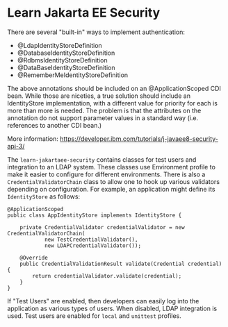 Learn Jakarta EE Security
=========================

There are several "built-in" ways to implement authentication:

* @LdapIdentityStoreDefinition
* @DatabaseIdentityStoreDefinition
* @RdbmsIdentityStoreDefinition
* @DataBaseIdentityStoreDefinition
* @RememberMeIdentityStoreDefinition

The above annotations should be included on an @ApplicationScoped CDI bean. While those
are niceties, a true solution should include an IdentityStore implementation, with
a different value for priority for each is more than more is needed. The problem
is that the attributes on the annotation do not support parameter values in a standard
way (i.e. references to another CDI bean.)

More information: https://developer.ibm.com/tutorials/j-javaee8-security-api-3/

The `learn-jakartaee-security` contains classes for test users and integration to an
LDAP system. These classes use Environment profile to make it easier to configure for
different environments. There is also a `CredentialValidatorChain` class to allow
one to hook up various validators depending on configuration. For example, an
application might define its `IdentityStore` as follows:

```
@ApplicationScoped
public class AppIdentityStore implements IdentityStore {

	private CredentialValidator credentialValidator = new CredentialValidatorChain(
			new TestCredentialValidator(),
			new LDAPCredentialValidator());

	@Override
	public CredentialValidationResult validate(Credential credential) {
		return credentialValidator.validate(credential);
	}
}
```

If "Test Users" are enabled, then developers can easily log into the application
as various types of users. When disabled, LDAP integration is used. Test users
are enabled for `local` and `unittest` profiles.

